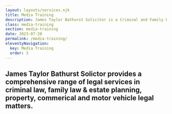 ```yaml
---
layout: layouts/services.njk
title: Media Training
description: James Taylor Bathurst Solicitor is a Criminal and Family Law Lawyer offering specialist advice and representation in Criminal and Family Law matters and services in all areas of law including Conveyancing, Wills Probate and Administration.
class: media-training
section: media-training
date: 2023-07-20
permalink: /media-training/
eleventyNavigation:
  key: Media Training
  order: 3
---
```


## James Taylor Bathurst Solictor provides a comprehensive range of legal services in criminal law, family law & estate planning, property, commerical and motor vehicle legal matters. ## 



